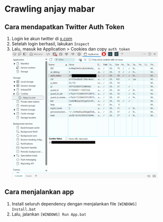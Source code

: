 # Crawling anjay mabar

## Cara mendapatkan Twitter Auth Token

1. Login ke akun twitter di [x.com](https://x.com)
2. Setelah login berhasil, lakukan `Inspect`
3. Lalu, masuk ke Application > Cookies dan copy `auth_token`
   ![Cookie](assets/cookie.png)

## Cara menjalankan app

1. Install seluruh dependency dengan menjalankan file `[WINDOWS] Install.bat`
2. Lalu, jalankan `[WINDOWS] Run App.bat`
